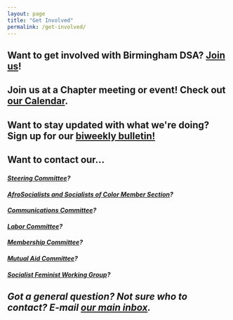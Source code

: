 ```yaml
---
layout: page
title: "Get Involved"
permalink: /get-involved/
---
```


<p><h2>Want to get involved with Birmingham DSA? <a href="https://act.dsausa.org/donate/membership">Join us</a>!

<p><h2>Join us at a Chapter meeting or event! Check out <a href="https://bhamdsa.org/calendar/">our Calendar</a>.

<p><h2>Want to stay updated with what we're doing? Sign up for our <a href="https://actionnetwork.org/forms/birmingham-dsa-biweekly-bulletin-subscription-form">biweekly bulletin!</a>

<h2><p>Want to contact our...</h2>

<h5><b><p><a href="mailto:steering@bhamdsa.org?subject=Question for Steering Committee">Steering Committee</a>?

<h5><b><p><a href="mailto:afrosoc@bhamdsa.org?subject=Question for AFROSOC">AfroSocialists and Socialists of Color Member Section</a>?

<h5><b><p><a href="mailto:info@bhamdsa.org?subject=Question for Comms Committee">Communications Committee</a>?

<h5><b><p><a href="mailto:info@bhamdsa.org?subject=Question for Labor Committee">Labor Committee</a>?

<h5><b><p><a href="mailto:info@bhamdsa.org?subject=Question for Membership Committee">Membership Committee</a>?

<h5><b><p><a href="mailto:mutualaid@bhamdsa.org?subject=Question for Mutual Aid Committee">Mutual Aid Committee</a>?

<h5><b><p><a href="mailto:socfem@bhamdsa.org?subject=Question for Socialist Feminist Working Group">Socialist Feminist Working Group</a>?

<h2><b><p>Got a general question? Not sure who to contact? E-mail <a href="mailto:info@bhamdsa.org?subject=General Question">our main inbox</a>.</h5>

